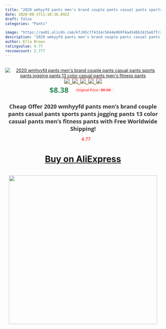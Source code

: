 ```yaml
---
title: "2020 wmhyyfd pants men's brand couple pants casual pants sports pants jogging pants 13 color casual pants men's fitness pants"
date: 2020-08-1T11:10:36.892Z
draft: false
categories: "Pants"

image: "https://ae01.alicdn.com/kf/H5c7f4314c5644e069f4a4548b2415e6fT/2020-wmhyyfd-pants-men-s-brand-couple-pants-casual-pants-sports-pants-jogging-pants-13-color.jpg"
description: "2020 wmhyyfd pants men's brand couple pants casual pants sports pants jogging pants 13 color casual pants men's fitness pants"
author: Ella Brown
ratingvalue: 4.77
reviewcount: 2.777
---
```

<br>
<div style="text-align: center;">
<a href="https://s.click.aliexpress.com/e/_ABdFzx" target="_blank" rel="nofollow noopener noreferrer"><img alt="2020 wmhyyfd pants men's brand couple pants casual pants sports pants jogging pants 13 color casual pants men's fitness pants" class="magnifier-image" src="https://ae01.alicdn.com/kf/H5c7f4314c5644e069f4a4548b2415e6fT/2020-wmhyyfd-pants-men-s-brand-couple-pants-casual-pants-sports-pants-jogging-pants-13-color.jpg_640x640.jpg">
<br>
<img style="border:1px solid salmon" src="https://ae01.alicdn.com/kf/H5c7f4314c5644e069f4a4548b2415e6fT/2020-wmhyyfd-pants-men-s-brand-couple-pants-casual-pants-sports-pants-jogging-pants-13-color.jpg_120x120.jpg">&nbsp;&nbsp;<img style="border:1px solid salmon" src="https://ae01.alicdn.com/kf/H7645964a9a764d648b92303fa5d90c08l/2020-wmhyyfd-pants-men-s-brand-couple-pants-casual-pants-sports-pants-jogging-pants-13-color.jpg_120x120.jpg">&nbsp;&nbsp;<img style="border:1px solid salmon" src="https://ae01.alicdn.com/kf/H514f880705c94963924f157a0721daa7u/2020-wmhyyfd-pants-men-s-brand-couple-pants-casual-pants-sports-pants-jogging-pants-13-color.jpg_120x120.jpg">&nbsp;&nbsp;<img style="border:1px solid salmon" src="https://ae01.alicdn.com/kf/H02e96f25f2bd4710ae343753d12853c5L/2020-wmhyyfd-pants-men-s-brand-couple-pants-casual-pants-sports-pants-jogging-pants-13-color.jpg_120x120.jpg">&nbsp;&nbsp;<img style="border:1px solid salmon" src="https://ae01.alicdn.com/kf/H580e461a62914c30b9848fc0225f9db1Z/2020-wmhyyfd-pants-men-s-brand-couple-pants-casual-pants-sports-pants-jogging-pants-13-color.jpg_120x120.jpg"></a></div><br0>
<div style="text-align: center;"><span style="background-color: white; border: 0px; box-sizing: border-box; color: seagreen; display: inline-block; font-family: &quot;open sans&quot; , &quot;arial&quot; , &quot;helvetica&quot; , sans-serif , &quot;heiti&quot;; font-size: 24px; font-stretch: inherit; font-weight: 700; line-height: inherit; margin: 0px 10px 0px 0px; padding: 0px; vertical-align: middle;">$8.38 </span>
<span style="background: rgb(255 , 241 , 241); border-radius: 3px; border: 0px; box-sizing: border-box; color: #ff4747; display: inline-block; font-family: inherit; font-size: 12px; font-stretch: inherit; font-style: inherit; font-variant: inherit; font-weight: 600; line-height: inherit; margin: 0px; padding: 2px 5px; transform: scale(0.9); vertical-align: middle;">Original Price : <b style="text-decoration: line-through;">$8.38 </b> &nbsp;&nbsp;</span></div>
<h1 style="color: #333333; display: inline-block; font-family: &quot;open sans&quot; , &quot;arial&quot; , &quot;helvetica&quot; , sans-serif , &quot;heiti&quot;; font-size: 18px; font-stretch: inherit; font-weight: 700; text-align: center;">Cheap Offer 2020 wmhyyfd pants men's brand couple pants casual pants sports pants jogging pants 13 color casual pants men's fitness pants with Free Worldwide Shipping!</h1>
<div style="color: #ff4747; text-align: center;">
<img src="https://4.bp.blogspot.com/-M0ZcTcb-5uY/XleCXlxnR4I/AAAAAAAAAEc/OrjgMkXV1oMQFaCRZj5HQwOCBcu3w1FegCPcBGAYYCw/s1600/star.png" style="height: 15px;">&nbsp;<b>4.77</b></div>
<div class="button_cont" align="center"><a class="buynow_a" href="https://s.click.aliexpress.com/e/_ABdFzx" target="_blank" rel="nofollow noopener noreferrer"><H1>Buy on AliExpress</H1></a></div><br>
<div class="separator" style="clear: both; text-align: center;">
<img src="https://lh3.googleusercontent.com/-pTy5HemUv9M/XlePHvY0dAI/AAAAAAAAAE4/0nX5iRUoIWY8eMW9Dpxeirr157OZliDIgCLcBGAsYHQ/s1600/badge.gif" width="480">
</div>
